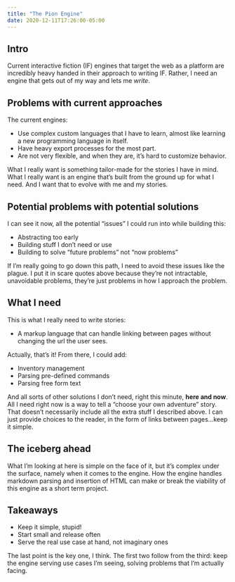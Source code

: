 ```yaml
---
title: "The Pion Engine"
date: 2020-12-11T17:26:00-05:00
---
```


## Intro

Current interactive fiction (IF) engines that target the web as a platform are incredibly heavy handed in their approach to writing IF. Rather, I need an engine that gets out of my way and lets me _write_.

## Problems with current approaches

The current engines:

- Use complex custom languages that I have to learn, almost like learning a new programming language in itself.
- Have heavy export processes for the most part.
- Are not very flexible, and when they are, it’s hard to customize behavior.

What I really want is something tailor-made for the stories I have in mind. What I really want is an engine that’s built from the ground up for what I need. And I want that to evolve with me and my stories.

## Potential problems with potential solutions

I can see it now, all the potential “issues” I could run into while building this:

- Abstracting too early
- Building stuff I don’t need or use
- Building to solve “future problems” not “now problems”

If I’m really going to go down this path, I need to avoid these issues like the plague. I put it in scare quotes above because they’re not intractable, unavoidable problems, they’re just problems in how I approach the problem.

## What I need

This is what I really need to write stories:

- A markup language that can handle linking between pages without changing the url the user sees.

Actually, that’s it! From there, I could add:

- Inventory management
- Parsing pre-defined commands
- Parsing free form text

And all sorts of other solutions I don’t need, right this minute, **here and now**. All I need right now is a way to tell a “choose your own adventure” story. That doesn’t necessarily include all the extra stuff I described above. I can just provide choices to the reader, in the form of links between pages...keep it simple.

## The iceberg ahead

What I’m looking at here is simple on the face of it, but it’s complex under the surface, namely when it comes to the engine. How the engine handles markdown parsing and insertion of HTML can make or break the viability of this engine as a short term project.

## Takeaways

- Keep it simple, stupid!
- Start small and release often
- Serve the real use case at hand, not imaginary ones

The last point is the key one, I think. The first two follow from the third: keep the engine serving use cases I’m seeing, solving problems that I’m actually facing.
